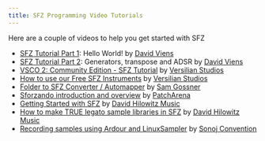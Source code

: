 ```yaml
---
title: SFZ Programming Video Tutorials
---
```

Here are a couple of videos to help you get started with SFZ

- [SFZ Tutorial Part 1][1]: Hello World! by [David Viens][a]
- [SFZ Tutorial Part 2][2]: Generators, transpose and ADSR by [David Viens][a]
- [VSCO 2: Community Edition - SFZ Tutorial][3] by [Versilian Studios][b]
- [How to use our Free SFZ Instruments][4] by [Versilian Studios][b]
- [Folder to SFZ Converter / Automapper][5] by [Sam Gossner][c]
- [Sforzando introduction and overview][6] by [PatchArena][d]
- [Getting Started with SFZ][7] by [David Hilowitz Music][e]
- [How to make TRUE legato sample libraries in SFZ][9] by [David Hilowitz Music][e]
- [Recording samples using Ardour and LinuxSampler][8] by [Sonoj Convention][f]

[1]: https://youtu.be/bTFs524KrGc
[2]: https://youtu.be/iWIRegt32o0
[3]: https://youtu.be/-H5G72wm0s0
[4]: https://youtu.be/VomafctByTs
[5]: https://www.youtube.com/playlist?list=PLLdL4zn_x-4idW37c4wJ1S9n6VobRhGB4
[6]: https://youtu.be/O62kISpCN9Y
[7]: https://youtu.be/gmTmy6Byx6g
[8]: https://media.ccc.de/v/sonoj2019-1904-recording-samples#t=1469
[9]: https://youtu.be/j9OfaBw4n0c

[a]: https://www.youtube.com/channel/UCpTtSrRlp5wdTR3ngzs731w
[b]: https://www.youtube.com/channel/UCknu0fv59liI8a2_E3Jp9fA
[c]: https://www.youtube.com/channel/UCQpVDD813WYT2eOFvTqjgZw
[d]: https://www.youtube.com/channel/UCyOG7WKLHTZ8otfJ60ZY62Q
[e]: https://www.youtube.com/channel/UCCoAJ5JYKYTMubpTIsWi70w
[f]: https://www.sonoj.org/archive/
